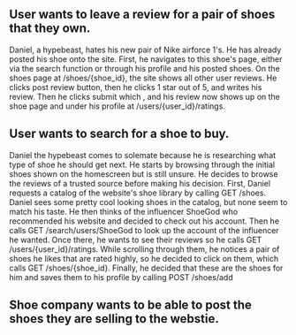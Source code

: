 ## User wants to leave a review for a pair of shoes that they own.
Daniel, a hypebeast, hates his new pair of Nike airforce 1's. He has already posted his shoe onto the site. First, he navigates to this shoe's page, either via the search function or through his profile and his posted shoes. On the shoes page at /shoes/{shoe_id}, the site shows all other user reviews. He clicks post review button, then he clicks 1 star out of 5, and writes his review. Then he clicks submit which , and his review now shows up on the shoe page and under his profile at /users/{user_id}/ratings.

## User wants to search for a shoe to buy.

Daniel the hypebeast comes to solemate because he is researching what type of shoe he should get next. He starts
by browsing through the initial shoes shown on the homescreen but is still unsure. He decides to browse the reviews of a trusted source before making his decision.
First, Daniel requests a catalog of the website's shoe library by calling GET /shoes.
Daniel sees some pretty cool looking shoes in the catalog, but none seem to match his taste. 
He then thinks of the influencer ShoeGod who recommended his website and decided to check out his account.
Then he calls GET /search/users/ShoeGod to look up the account of the influencer he wanted.
Once there, he wants to see their reviews so he calls GET /users/{user_id}/ratings.
While scrolling through them, he notices a pair of shoes he likes that are rated highly,
so he decided to click on them, which calls GET /shoes/{shoe_id}.
Finally, he decided that these are the shoes for him and saves them to his profile by calling POST /shoes/add

## Shoe company wants to be able to post the shoes they are selling to the webstie.

